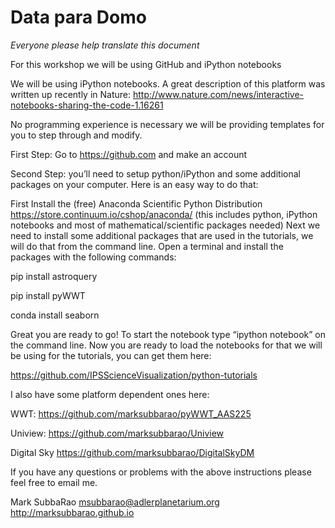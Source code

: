 # Data para Domo

_Everyone please help translate this document_

For this workshop we will be using GitHub and iPython notebooks

We will be using iPython notebooks. A great description of this platform was written up recently in Nature: http://www.nature.com/news/interactive-notebooks-sharing-the-code-1.16261

No programming experience is necessary we will be providing templates for you to step through and modify.

First Step:
Go to https://github.com and make an account

Second Step:
you’ll need to setup python/iPython and some additional packages on your computer.
Here is an easy way to do that:

First Install the (free) Anaconda Scientific Python Distribution https://store.continuum.io/cshop/anaconda/ (this includes python, iPython notebooks and most of mathematical/scientific packages needed) 
Next we need to install some additional packages that are used in the tutorials, we will do that from the command line.
Open a terminal and install the packages with the following commands:

pip install astroquery

pip install pyWWT

conda install seaborn

Great you are ready to go! To start the notebook type “ipython notebook” on the command line.
Now you are ready to load the notebooks for that we will be using for the tutorials, you can get them here:

https://github.com/IPSScienceVisualization/python-tutorials

I also have some platform dependent ones here:

WWT: https://github.com/marksubbarao/pyWWT_AAS225

Uniview: https://github.com/marksubbarao/Uniview

Digital Sky https://github.com/marksubbarao/DigitalSkyDM

If you have any questions or problems with the above instructions please feel free to email me.

Mark SubbaRao
msubbarao@adlerplanetarium.org
http://marksubbarao.github.io
